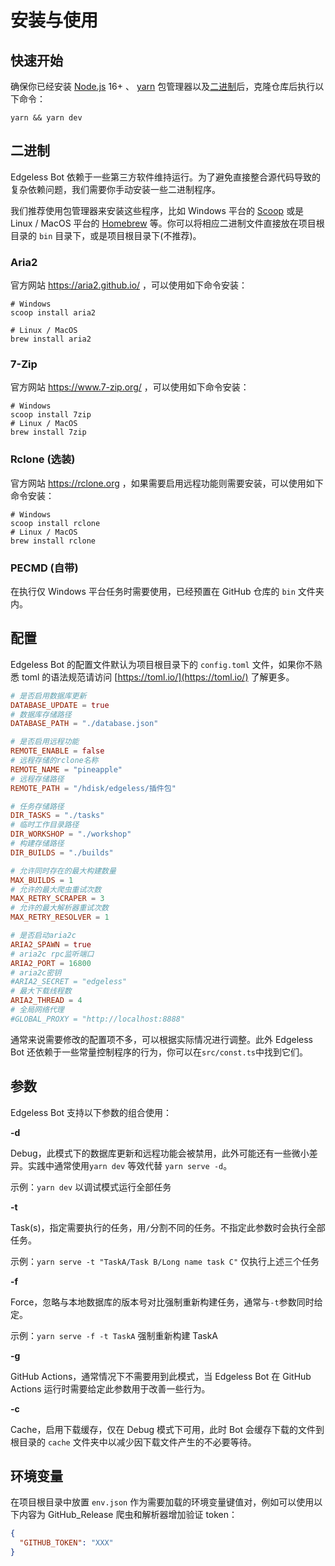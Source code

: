 # 安装与使用

## 快速开始

确保你已经安装 [Node.js](https://nodejs.org/) 16+ 、 [yarn](https://yarnpkg.com/) 包管理器以及[二进制](#二进制)后，克隆仓库后执行以下命令：

```shell
yarn && yarn dev
```

## 二进制

Edgeless Bot 依赖于一些第三方软件维持运行。为了避免直接整合源代码导致的复杂依赖问题，我们需要你手动安装一些二进制程序。

我们推荐使用包管理器来安装这些程序，比如 Windows 平台的 [Scoop](https://scoop.sh) 或是 Linux / MacOS 平台的 [Homebrew](https://brew.sh/)
等。你可以将相应二进制文件直接放在项目根目录的 `bin` 目录下，或是项目根目录下(不推荐)。

### Aria2

官方网站 https://aria2.github.io/ ，可以使用如下命令安装：

```shell
# Windows
scoop install aria2

# Linux / MacOS
brew install aria2
```

### 7-Zip

官方网站 https://www.7-zip.org/ ，可以使用如下命令安装：

```shell
# Windows
scoop install 7zip
# Linux / MacOS
brew install 7zip
```

### Rclone (选装)

官方网站 https://rclone.org ，如果需要启用远程功能则需要安装，可以使用如下命令安装：

```shell
# Windows
scoop install rclone
# Linux / MacOS
brew install rclone
```

### PECMD (自带)

在执行仅 Windows 平台任务时需要使用，已经预置在 GitHub 仓库的 `bin` 文件夹内。

## 配置

Edgeless Bot 的配置文件默认为项目根目录下的 `config.toml` 文件，如果你不熟悉 toml 的语法规范请访问 [https://toml.io/](https://toml.io/) 了解更多。

```toml
# 是否启用数据库更新
DATABASE_UPDATE = true
# 数据库存储路径
DATABASE_PATH = "./database.json"

# 是否启用远程功能
REMOTE_ENABLE = false
# 远程存储的rclone名称
REMOTE_NAME = "pineapple"
# 远程存储路径
REMOTE_PATH = "/hdisk/edgeless/插件包"

# 任务存储路径
DIR_TASKS = "./tasks"
# 临时工作目录路径
DIR_WORKSHOP = "./workshop"
# 构建存储路径
DIR_BUILDS = "./builds"

# 允许同时存在的最大构建数量
MAX_BUILDS = 1
# 允许的最大爬虫重试次数
MAX_RETRY_SCRAPER = 3
# 允许的最大解析器重试次数
MAX_RETRY_RESOLVER = 1

# 是否启动aria2c
ARIA2_SPAWN = true
# aria2c rpc监听端口
ARIA2_PORT = 16800
# aria2c密钥
#ARIA2_SECRET = "edgeless"
# 最大下载线程数
ARIA2_THREAD = 4
# 全局网络代理
#GLOBAL_PROXY = "http://localhost:8888"

```

通常来说需要修改的配置项不多，可以根据实际情况进行调整。此外 Edgeless Bot 还依赖于一些常量控制程序的行为，你可以在`src/const.ts`中找到它们。

## 参数

Edgeless Bot 支持以下参数的组合使用：

**-d**

Debug，此模式下的数据库更新和远程功能会被禁用，此外可能还有一些微小差异。实践中通常使用`yarn dev` 等效代替 `yarn serve -d`。

示例：`yarn dev` 以调试模式运行全部任务

**-t**

Task(s)，指定需要执行的任务，用`/`分割不同的任务。不指定此参数时会执行全部任务。

示例：`yarn serve -t "TaskA/Task B/Long name task C"` 仅执行上述三个任务

**-f**

Force，忽略与本地数据库的版本号对比强制重新构建任务，通常与`-t`参数同时给定。

示例：`yarn serve -f -t TaskA` 强制重新构建 TaskA

**-g**

GitHub Actions，通常情况下不需要用到此模式，当 Edgeless Bot 在 GitHub Actions 运行时需要给定此参数用于改善一些行为。

**-c**

Cache，启用下载缓存，仅在 Debug 模式下可用，此时 Bot 会缓存下载的文件到根目录的 `cache` 文件夹中以减少因下载文件产生的不必要等待。

## 环境变量
在项目根目录中放置 `env.json` 作为需要加载的环境变量键值对，例如可以使用以下内容为 GitHub_Release 爬虫和解析器增加验证 token：
```json
{
  "GITHUB_TOKEN": "XXX"
}
```